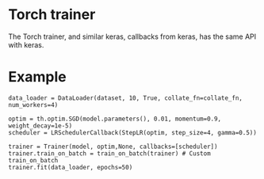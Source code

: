# Torch trainer
The Torch trainer, and similar keras, callbacks from keras, has the same API with keras.

# Example

```
data_loader = DataLoader(dataset, 10, True, collate_fn=collate_fn, num_workers=4)

optim = th.optim.SGD(model.parameters(), 0.01, momentum=0.9, weight_decay=1e-5)
scheduler = LRSchedulerCallback(StepLR(optim, step_size=4, gamma=0.5))

trainer = Trainer(model, optim,None, callbacks=[scheduler])
trainer.train_on_batch = train_on_batch(trainer) # Custom train_on_batch
trainer.fit(data_loader, epochs=50)
```
